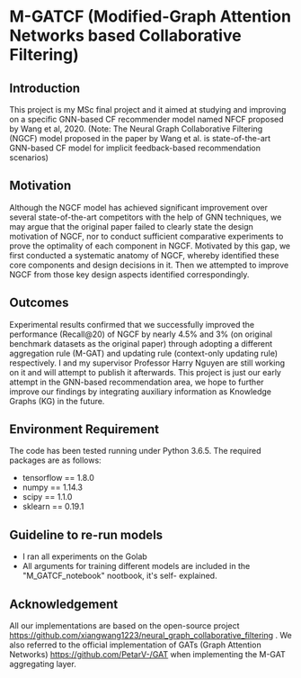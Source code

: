 # M-GATCF (Modified-Graph Attention Networks based Collaborative Filtering)

## Introduction 
This project is my MSc final project and it aimed at studying and improving on a specific GNN-based CF recommender model named NFCF proposed by Wang et al, 2020.  (Note: The Neural Graph Collaborative Filtering (NGCF) model proposed in the paper by Wang et al. is state-of-the-art GNN-based CF model for implicit feedback-based recommendation scenarios)


## Motivation
Although the NGCF model has achieved significant improvement over several state-of-the-art competitors with the help of GNN techniques, we may argue that the original paper failed to clearly state the design motivation of NGCF, nor to conduct sufficient comparative experiments to prove the optimality of each component in NGCF. Motivated by this gap, we first conducted a systematic anatomy of NGCF, whereby identified these core components and design decisions in it. Then we attempted to improve NGCF from those key design aspects identified correspondingly. 

## Outcomes
Experimental results confirmed that we successfully improved the performance (Recall@20) of NGCF by nearly 4.5% and 3% (on original benchmark datasets as the original paper) through adopting a different aggregation rule (M-GAT) and updating rule (context-only updating rule) respectively. I and my supervisor Professor Harry Nguyen are still working on it and will attempt to publish it afterwards.
This project is just our early attempt in the GNN-based recommendation area, we hope to further improve our findings by integrating auxiliary information as Knowledge Graphs (KG) in the future.

## Environment Requirement
The code has been tested running under Python 3.6.5. The required packages are as follows:

- tensorflow == 1.8.0
- numpy == 1.14.3
- scipy == 1.1.0
- sklearn == 0.19.1

## Guideline to re-run models
- I ran all experiments on the Golab
- All arguments for training different models are included in the "M_GATCF_notebook" nootbook, it's self- explained. 

## Acknowledgement
All our implementations are based on the open-source project  https://github.com/xiangwang1223/neural_graph_collaborative_filtering . We also referred to the official implementation of GATs (Graph Attention Networks) https://github.com/PetarV-/GAT when implementing the M-GAT aggregating layer.
